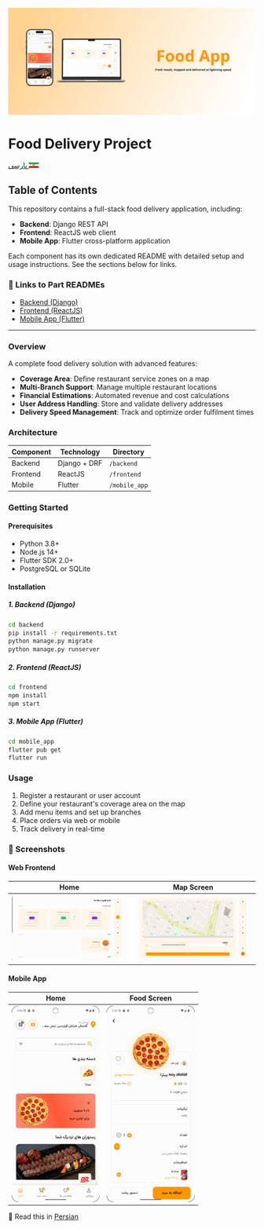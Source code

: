 
![alt-text](mockups/banner.png "Header Card")

# Food Delivery Project
[پارسی <img src="./svgs/ir_flag.svg" width="20"/>](README_FA.md)


## Table of Contents

This repository contains a full-stack food delivery application, including:

- **Backend**: Django REST API
- **Frontend**: ReactJS web client
- **Mobile App**: Flutter cross-platform application

Each component has its own dedicated README with detailed setup and usage instructions. See the sections below for links.

### 🔗 Links to Part READMEs
- [Backend (Django)](backend/README.md)
- [Frontend (ReactJS)](reactjs/README.md)
- [Mobile App (Flutter)](mobile/README.md)


---

### Overview
A complete food delivery solution with advanced features:

- **Coverage Area**: Define restaurant service zones on a map
- **Multi-Branch Support**: Manage multiple restaurant locations
- **Financial Estimations**: Automated revenue and cost calculations
- **User Address Handling**: Store and validate delivery addresses
- **Delivery Speed Management**: Track and optimize order fulfilment times

### Architecture

| Component | Technology            | Directory       |
|-----------|-----------------------|-----------------|
| Backend   | Django + DRF          | `/backend`      |
| Frontend  | ReactJS               | `/frontend`     |
| Mobile    | Flutter               | `/mobile_app`   |

### Getting Started

#### Prerequisites
- Python 3.8+
- Node.js 14+
- Flutter SDK 2.0+
- PostgreSQL or SQLite

#### Installation

##### 1. Backend (Django)
```bash
cd backend
pip install -r requirements.txt
python manage.py migrate
python manage.py runserver
```

##### 2. Frontend (ReactJS)
```bash
cd frontend
npm install
npm start
```

##### 3. Mobile App (Flutter)
```bash
cd mobile_app
flutter pub get
flutter run
```

### Usage

1. Register a restaurant or user account
2. Define your restaurant's coverage area on the map
3. Add menu items and set up branches
4. Place orders via web or mobile
5. Track delivery in real-time

### 📸 Screenshots

#### Web Frontend

| Home                                                               | Map Screen                                                        |
|--------------------------------------------------------------------|-------------------------------------------------------------------|
| <img src="reactjs/screenshots/home_screen.png" style="width:100%"> | <img src="reactjs/screenshots/map_screen.png" style="width:100%"> |


#### Mobile App
| Home                                                                 | Food Screen                                                         |
|----------------------------------------------------------------------|---------------------------------------------------------------------|
| <img src="mobile/screenshots/home_screen.png" style="height:400px;"> | <img src="mobile/screenshots/food_screen.png" style="height:400px"> |


📄 Read this in [Persian](README_FA.md)
